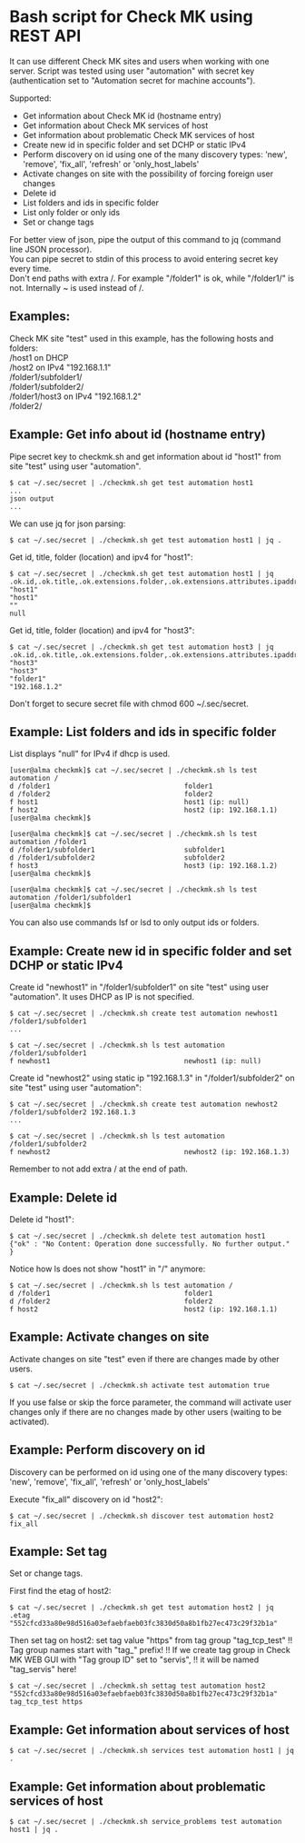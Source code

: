 # Bash script for Check MK using REST API

It can use different Check MK sites and users when working with one server.
Script was tested using user "automation" with secret key (authentication set to "Automation secret for machine accounts").

Supported:
* Get information about Check MK id (hostname entry)
* Get information about Check MK services of host
* Get information about problematic Check MK services of host
* Create new id in specific folder and set DCHP or static IPv4
* Perform discovery on id using one of the many discovery types: 'new', 'remove', 'fix_all', 'refresh' or 'only_host_labels'
* Activate changes on site with the possibility of forcing foreign user changes
* Delete id
* List folders and ids in specific folder
* List only folder or only ids
* Set or change tags

For better view of json, pipe the output of this command to jq (command line JSON processor). \
You can pipe secret to stdin of this process to avoid entering secret key every time. \
Don't end paths with extra /. For example "/folder1" is ok, while "/folder1/" is not. Internally ~ is used instead of /.

## Examples:
Check MK site "test" used in this example, has the following hosts and folders: \
/host1 on DHCP \
/host2 on IPv4 "192.168.1.1" \
/folder1/subfolder1/ \
/folder1/subfolder2/ \
/folder1/host3 on IPv4 "192.168.1.2" \
/folder2/ 


## Example: Get info about id (hostname entry)
Pipe secret key to checkmk.sh and get information about id "host1" from site "test" using user "automation".
```
$ cat ~/.sec/secret | ./checkmk.sh get test automation host1
...
json output
...
```

We can use jq for json parsing:
```
$ cat ~/.sec/secret | ./checkmk.sh get test automation host1 | jq .
```

Get id, title, folder (location) and ipv4 for "host1":
```
$ cat ~/.sec/secret | ./checkmk.sh get test automation host1 | jq .ok.id,.ok.title,.ok.extensions.folder,.ok.extensions.attributes.ipaddress
"host1"
"host1"
""
null
```

Get id, title, folder (location) and ipv4 for "host3":
```
$ cat ~/.sec/secret | ./checkmk.sh get test automation host3 | jq .ok.id,.ok.title,.ok.extensions.folder,.ok.extensions.attributes.ipaddress
"host3"
"host3"
"folder1"
"192.168.1.2"
```

Don't forget to secure secret file with chmod 600 ~/.sec/secret.

## Example: List folders and ids in specific folder
List displays "null" for IPv4 if dhcp is used.
```
[user@alma checkmk]$ cat ~/.sec/secret | ./checkmk.sh ls test automation /
d /folder1                                 folder1
d /folder2                                 folder2
f host1                                    host1 (ip: null)
f host2                                    host2 (ip: 192.168.1.1)
[user@alma checkmk]$ 
```

```
[user@alma checkmk]$ cat ~/.sec/secret | ./checkmk.sh ls test automation /folder1
d /folder1/subfolder1                      subfolder1
d /folder1/subfolder2                      subfolder2
f host3                                    host3 (ip: 192.168.1.2)
[user@alma checkmk]$ 
```

```
[user@alma checkmk]$ cat ~/.sec/secret | ./checkmk.sh ls test automation /folder1/subfolder1
[user@alma checkmk]$
```

You can also use commands lsf or lsd to only output ids or folders.

## Example: Create new id in specific folder and set DCHP or static IPv4

Create id "newhost1" in "/folder1/subfolder1" on site "test" using user "automation". It uses DHCP as IP is not specified.

```
$ cat ~/.sec/secret | ./checkmk.sh create test automation newhost1 /folder1/subfolder1
...

$ cat ~/.sec/secret | ./checkmk.sh ls test automation /folder1/subfolder1
f newhost1                                 newhost1 (ip: null)
```

Create id "newhost2" using static ip "192.168.1.3" in "/folder1/subfolder2" on site "test" using user "automation":
```
$ cat ~/.sec/secret | ./checkmk.sh create test automation newhost2 /folder1/subfolder2 192.168.1.3
...

$ cat ~/.sec/secret | ./checkmk.sh ls test automation /folder1/subfolder2
f newhost2                                 newhost2 (ip: 192.168.1.3)
```

Remember to not add extra / at the end of path.

## Example: Delete id

Delete id "host1":
```
$ cat ~/.sec/secret | ./checkmk.sh delete test automation host1
{"ok" : "No Content: Operation done successfully. No further output." }
```
Notice how ls does not show "host1" in "/" anymore:
```
$ cat ~/.sec/secret | ./checkmk.sh ls test automation /
d /folder1                                 folder1
d /folder2                                 folder2
f host2                                    host2 (ip: 192.168.1.1)
```


## Example: Activate changes on site

Activate changes on site "test" even if there are changes made by other users.
```
$ cat ~/.sec/secret | ./checkmk.sh activate test automation true
```
If you use false or skip the force parameter, the command will activate user changes only if there are no changes made by other users (waiting to be activated).



## Example: Perform discovery on id
Discovery can be performed on id using one of the many discovery types: 'new', 'remove', 'fix_all', 'refresh' or 'only_host_labels'

Execute "fix_all" discovery on id "host2":
```
$ cat ~/.sec/secret | ./checkmk.sh discover test automation host2 fix_all
```

## Example: Set tag
Set or change tags.

First find the etag of host2:
```
$ cat ~/.sec/secret | ./checkmk.sh get test automation host2 | jq .etag
"552cfcd33a80e98d516a03efaebfaeb03fc3830d50a8b1fb27ec473c29f32b1a"
```

Then set tag on host2: set tag value "https" from tag group "tag_tcp_test"
!! Tag group names start with "tag_" prefix!
!! If we create tag group in Check MK WEB GUI with "Tag group ID" set to "servis",
!! it will be named "tag_servis" here!
```
$ cat ~/.sec/secret | ./checkmk.sh settag test automation host2 "552cfcd33a80e98d516a03efaebfaeb03fc3830d50a8b1fb27ec473c29f32b1a" tag_tcp_test https
```

## Example: Get information about services of host
```
$ cat ~/.sec/secret | ./checkmk.sh services test automation host1 | jq .
```

## Example: Get information about problematic services of host
```
$ cat ~/.sec/secret | ./checkmk.sh service_problems test automation host1 | jq .
```
